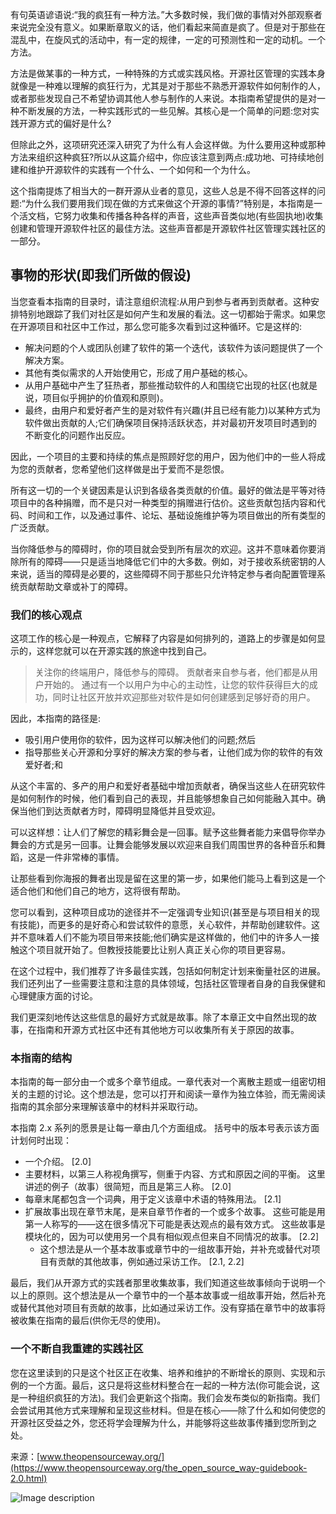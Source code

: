 有句英语谚语说:“我的疯狂有一种方法。”大多数时候，我们做的事情对外部观察者来说完全没有意义。如果断章取义的话，他们看起来简直是疯了。但是对于那些在混乱中，在旋风式的活动中，有一定的规律，一定的可预测性和一定的动机。一个方法。

方法是做某事的一种方式，一种特殊的方式或实践风格。开源社区管理的实践本身就像是一种难以理解的疯狂行为，尤其是对于那些不熟悉开源软件如何制作的人，或者那些发现自己不希望协调其他人参与制作的人来说。本指南希望提供的是对一种不断发展的方法，一种实践形式的一些见解。其核心是一个简单的问题:您对实践开源方式的偏好是什么?

但除此之外，这项研究还深入研究了为什么有人会这样做。为什么要用这种或那种方法来组织这种疯狂?所以从这篇介绍中，你应该注意到两点:成功地、可持续地创建和维护开源软件的实践有一个什么、一个如何和一个为什么。

这个指南提炼了相当大的一群开源从业者的意见，这些人总是不得不回答这样的问题:“为什么我们要用我们现在做的方式来做这个开源的事情?”特别是，本指南是一个活文档，它努力收集和传播各种各样的声音，这些声音类似地(有些固执地)收集创建和管理开源软件社区的最佳方法。这些声音都是开源软件社区管理实践社区的一部分。

## 事物的形状(即我们所做的假设)

当您查看本指南的目录时，请注意组织流程:从用户到参与者再到贡献者。这种安排特别地跟踪了我们对社区是如何产生和发展的看法。这一切都始于需求。如果您在开源项目和社区中工作过，那么您可能多次看到过这种循环。它是这样的:

- 解决问题的个人或团队创建了软件的第一个迭代，该软件为该问题提供了一个解决方案。
- 其他有类似需求的人开始使用它，形成了用户基础的核心。
- 从用户基础中产生了狂热者，那些推动软件的人和围绕它出现的社区(也就是说，项目似乎拥护的价值观和原则)。
- 最终，由用户和爱好者产生的是对软件有兴趣(并且已经有能力)以某种方式为软件做出贡献的人;它们确保项目保持活跃状态，并对最初开发项目时遇到的不断变化的问题作出反应。

因此，一个项目的主要和持续的焦点是照顾好您的用户，因为他们中的一些人将成为您的贡献者，您希望他们这样做是出于爱而不是怨恨。

所有这一切的一个关键因素是认识到各级各类贡献的价值。最好的做法是平等对待项目中的各种捐赠，而不是只对一种类型的捐赠进行估价。这些贡献包括内容和代码、时间和工作，以及通过事件、论坛、基础设施维护等为项目做出的所有类型的广泛贡献。

当你降低参与的障碍时，你的项目就会受到所有层次的欢迎。这并不意味着你要消除所有的障碍——只是适当地降低它们中的大多数。例如，对于接收系统密钥的人来说，适当的障碍是必要的，这些障碍不同于那些只允许特定参与者向配置管理系统贡献帮助文章或补丁的障碍。

### 我们的核心观点

这项工作的核心是一种观点，它解释了内容是如何排列的，道路上的步骤是如何显示的，这样您就可以在开源实践的旅途中找到自己。

> 关注你的终端用户，降低参与的障碍。
> 贡献者来自参与者，他们都是从用户开始的。
> 通过有一个以用户为中心的主动性，让您的软件获得巨大的成功，同时让社区开放并欢迎那些对软件是如何创建感到足够好奇的用户。

因此，本指南的路径是:

- 吸引用户使用你的软件，因为这样可以解决他们的问题;然后
- 指导那些关心开源和分享好的解决方案的参与者，让他们成为你的软件的有效爱好者;和

从这个丰富的、多产的用户和爱好者基础中增加贡献者，确保当这些人在研究软件是如何制作的时候，他们看到自己的表现，并且能够想象自己如何能融入其中。确保当他们到达贡献者方时，障碍明显降低并且受欢迎。

可以这样想：让人们了解您的精彩舞会是一回事。赋予这些舞者能力来倡导你举办舞会的方式是另一回事。让舞会能够发展以欢迎来自我们周围世界的各种音乐和舞蹈，这是一件非常棒的事情。

让那些看到你海报的舞者出现是留在这里的第一步，如果他们能马上看到这是一个适合他们和他们自己的地方，这将很有帮助。

您可以看到，这种项目成功的途径并不一定强调专业知识(甚至是与项目相关的现有技能)，而更多的是好奇心和尝试软件的意愿，关心软件，并帮助创建软件。这并不意味着人们不能为项目带来技能;他们确实是这样做的，他们中的许多人一接触这个项目就开始了。但教授技能要比让别人真正关心你的项目更容易。

在这个过程中，我们推荐了许多最佳实践，包括如何制定计划来衡量社区的进展。我们还列出了一些需要注意和注意的具体领域，包括社区管理者自身的自我保健和心理健康方面的讨论。

我们更深刻地传达这些信息的最好方式就是故事。除了本章正文中自然出现的故事，在指南和开源方式社区中还有其他地方可以收集所有关于原因的故事。

### 本指南的结构

本指南的每一部分由一个或多个章节组成。一章代表对一个离散主题或一组密切相关的主题的讨论。这个想法是，您可以打开和阅读一章作为独立体验，而无需阅读指南的其余部分来理解该章中的材料并采取行动。

本指南 2.x 系列的愿景是让每一章由几个方面组成。 括号中的版本号表示该方面计划何时出现：

- 一个介绍。 [2.0]
- 主要材料，以第三人称视角撰写，侧重于内容、方式和原因之间的平衡。 这里讲述的例子（故事）很简短，而且是第三人称。 [2.0]
- 每章末尾都包含一个词典，用于定义该章中术语的特殊用法。 [2.1]
- 扩展故事出现在章节末尾，是来自章节作者的一个或多个故事。 这些可能是用第一人称写的——这在很多情况下可能是表达观点的最有效方式。 这些故事是模块化的，因为可以使用另一个具有相似观点但来自不同情况的故事。 [2.2]
    - 这个想法是从一个基本故事或章节中的一组故事开始，并补充或替代对项目有贡献的其他故事，例如通过采访工作。 [2.1, 2.2]

最后，我们从开源方式的实践者那里收集故事，我们知道这些故事倾向于说明一个以上的原则。这个想法是从一个章节中的一个基本故事或一组故事开始，然后补充或替代其他对项目有贡献的故事，比如通过采访工作。没有穿插在章节中的故事将被收集在指南的最后(供你无尽的使用)。

### 一个不断自我重建的实践社区

您在这里读到的只是这个社区正在收集、培养和维护的不断增长的原则、实现和示例的一个方面。最后，这只是将这些材料整合在一起的一种方法(你可能会说，这是一种组织疯狂的方法)。我们会更新这个指南。我们会发布类似的新指南。我们会尝试用其他方式来理解和呈现这些材料。但是在核心——除了什么和如何使您的开源社区受益之外，您还将学会理解为什么，并能够将这些故事传播到您所到之处。

 来源：[www.theopensourceway.org/](https://www.theopensourceway.org/the_open_source_way-guidebook-2.0.html) 

![Image description](https://i.creativecommons.org/l/by-sa/4.0/88x31.png "CC BY-SA 4.0")